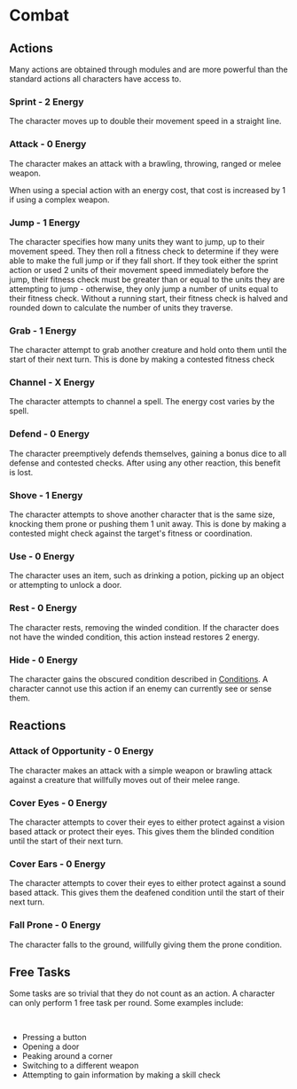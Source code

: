 # Combat

<div class="triangle-line"></div>

## Actions

Many actions are obtained through modules and are more powerful than the standard actions all characters have access to.

### Sprint - 2 Energy
The character moves up to double their movement speed in a straight line.

### Attack - 0 Energy
The character makes an attack with a brawling, throwing, ranged or melee weapon.

<div class="note-box">
When using a special action with an energy cost, that cost is increased by 1 if using a complex weapon.
</div>

### Jump - 1 Energy
The character specifies how many units they want to jump, up to their movement speed. They then roll a fitness check to determine if they were able to make the full jump or if they fall short. If they took either the sprint action or used 2 units of their movement speed immediately before the jump, their fitness check must be greater than or equal to the units they are attempting to jump - otherwise, they only jump a number of units equal to their fitness check. Without a running start, their fitness check is halved and rounded down to calculate the number of units they traverse.

### Grab - 1 Energy
The character attempt to grab another creature and hold onto them until the start of their next turn. This is done by making a contested fitness check 

### Channel - X Energy
The character attempts to channel a spell. The energy cost varies by the spell.

### Defend - 0 Energy
The character preemptively defends themselves, gaining a bonus dice to all defense and contested checks. After using any other reaction, this benefit is lost.

### Shove - 1 Energy
The character attempts to shove another character that is the same size, knocking them prone or pushing them 1 unit away. This is done by making a contested might check against the target's fitness or coordination.

### Use - 0 Energy
The character uses an item, such as drinking a potion, picking up an object or attempting to unlock a door.

### Rest - 0 Energy
The character rests, removing the winded condition. If the character does not have the winded condition, this action instead restores 2 energy.

### Hide - 0 Energy
The character gains the obscured condition described in [Conditions](/wiki/conditions). A character cannot use this action if an enemy can currently see or sense them.

<div class="triangle-line"></div>

## Reactions

### Attack of Opportunity - 0 Energy
The character makes an attack with a simple weapon or brawling attack against a creature that willfully moves out of their melee range.

### Cover Eyes - 0 Energy
The character attempts to cover their eyes to either protect against a vision based attack or protect their eyes. This gives them the blinded condition until the start of their next turn.

### Cover Ears - 0 Energy
The character attempts to cover their eyes to either protect against a sound based attack. This gives them the deafened condition until the start of their next turn.

### Fall Prone - 0 Energy
The character falls to the ground, willfully giving them the prone condition.


<div class="triangle-line"></div>

## Free Tasks

Some tasks are so trivial that they do not count as an action. A character can only perform 1 free task per round. Some examples include:

<br>

- Pressing a button
- Opening a door
- Peaking around a corner
- Switching to a different weapon
- Attempting to gain information by making a skill check

